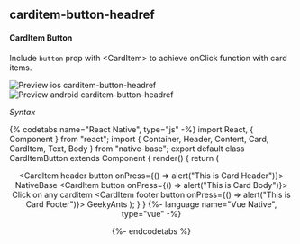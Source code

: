 ## carditem-button-headref
#### CardItem Button

Include <code>button</code> prop with &lt;CardItem> to achieve onClick function with card items.

![Preview ios carditem-button-headref](https://github.com/GeekyAnts/NativeBase-KitchenSink/raw/v2.6.1/screenshots/ios/card-button.gif)
![Preview android carditem-button-headref](https://github.com/GeekyAnts/NativeBase-KitchenSink/raw/v2.6.1/screenshots/android/card-button.gif)


*Syntax*

{% codetabs name="React Native", type="js" -%}
import React, { Component } from "react";
import { Container, Header, Content, Card, CardItem, Text, Body } from "native-base";
export default class CardItemButton extends Component {
  render() {
    return (
      <Container>
        <Header />
        <Content padder>
          <Card>
            <CardItem header button onPress={() => alert("This is Card Header")}>
              <Text>NativeBase</Text>
            </CardItem>
            <CardItem button onPress={() => alert("This is Card Body")}>
              <Body>
                <Text>
                  Click on any carditem
                </Text>
              </Body>
            </CardItem>
            <CardItem footer button onPress={() => alert("This is Card Footer")}>
              <Text>GeekyAnts</Text>
            </CardItem>
          </Card>
        </Content>
      </Container>
    );
  }
}
{%- language name="Vue Native", type="vue" -%}
<template>
  <nb-container>
    <nb-header />
    <nb-content>
      <nb-card>
        <nb-card-item header button :onPress="handleHeaderClick">
          <nb-text>NativeBase</nb-text>
        </nb-card-item>
        <nb-card-item button :onPress="handleBodyClick">
          <nb-body>
            <nb-text>Click on any carditem.</nb-text>
          </nb-body>            
        </nb-card-item>
        <nb-card-item footer button :onPress="handleFooterClick">
          <nb-text>GeekyAnts</nb-text>
        </nb-card-item>
      </nb-card>
    </nb-content>
  </nb-container>
</template>
<script>
export default {
  methods: {
    handleHeaderClick: function() {
      alert("This is Card Header");
    },
    handleBodyClick: function() {
      alert("This is Card Body");
    },
    handleFooterClick: function() {
      alert("This is Card Footer");
    }
  }
};
</script>
{%- endcodetabs %}
<br />
